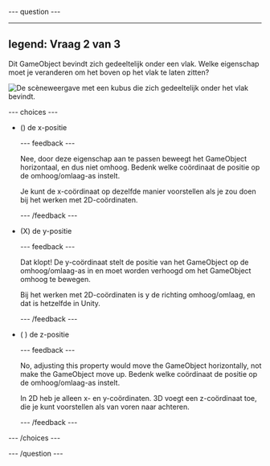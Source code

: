 
--- question ---

---
legend: Vraag 2 van 3
---

Dit GameObject bevindt zich gedeeltelijk onder een vlak. Welke eigenschap moet je veranderen om het boven op het vlak te laten zitten?

![De scèneweergave met een kubus die zich gedeeltelijk onder het vlak bevindt.](images/cube-scene-view-q2.png)

--- choices ---

- () de x-positie

  --- feedback ---

  Nee, door deze eigenschap aan te passen beweegt het GameObject horizontaal, en dus niet omhoog. Bedenk welke coördinaat de positie op de omhoog/omlaag-as instelt.

  Je kunt de x-coördinaat op dezelfde manier voorstellen als je zou doen bij het werken met 2D-coördinaten.

  --- /feedback ---

- (X) de y-positie

  --- feedback ---

  Dat klopt! De y-coördinaat stelt de positie van het GameObject op de omhoog/omlaag-as in en moet worden verhoogd om het GameObject omhoog te bewegen.

  Bij het werken met 2D-coördinaten is y de richting omhoog/omlaag, en dat is hetzelfde in Unity.

  --- /feedback ---

- ( ) de z-positie

  --- feedback ---

  No, adjusting this property would move the GameObject horizontally, not make the GameObject move up. Bedenk welke coördinaat de positie op de omhoog/omlaag-as instelt.

  In 2D heb je alleen x- en y-coördinaten. 3D voegt een z-coördinaat toe, die je kunt voorstellen als van voren naar achteren.

  --- /feedback ---

--- /choices ---

--- /question ---
